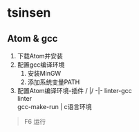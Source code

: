 # tsinsen

## Atom & gcc

1. 下载Atom并安装
2. 配置gcc编译环境
    1. 安装MinGW
    2. 添加系统变量PATH
3. 配置Atom编译环境-插件
    / |/
    -|-
    linter-gcc <br> linter <br> gcc-make-run | c语言环境

  > F6 运行
